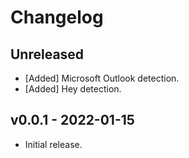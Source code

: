 # Changelog

<!--
Prefix your message with one of the following:

- [Added] for new features.
- [Changed] for changes in existing functionality.
- [Deprecated] for soon-to-be removed features.
- [Removed] for now removed features.
- [Fixed] for any bug fixes.
- [Security] in case of vulnerabilities.
-->

## Unreleased

- [Added] Microsoft Outlook detection.
- [Added] Hey detection.

## v0.0.1 - 2022-01-15

- Initial release.
